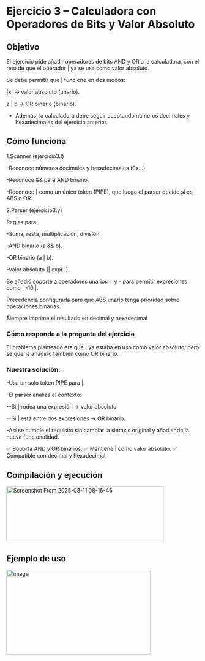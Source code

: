 # Ejercicio 3 – Calculadora con Operadores de Bits y Valor Absoluto

## Objetivo

El ejercicio pide añadir operadores de bits AND y OR a la calculadora, con el reto de que el operador | ya se usa como valor absoluto.

Se debe permitir que | funcione en dos modos:

|x| → valor absoluto (unario).

a | b → OR binario (binario).


- Además, la calculadora debe seguir aceptando números decimales y hexadecimales del ejercicio anterior.

## Cómo funciona

1.Scanner (ejercicio3.l)

-Reconoce números decimales y hexadecimales (0x...).

-Reconoce && para AND binario.

-Reconoce | como un único token (PIPE), que luego el parser decide si es ABS o OR.

2.Parser (ejercicio3.y)

Reglas para:

-Suma, resta, multiplicación, división.

-AND binario (a && b).

-OR binario (a | b).

-Valor absoluto (| expr |).

Se añadió soporte a operadores unarios + y - para permitir expresiones como | -10 |.

Precedencia configurada para que ABS unario tenga prioridad sobre operaciones binarias.


Siempre imprime el resultado en decimal y hexadecimal

### Cómo responde a la pregunta del ejercicio

El problema planteado era que | ya estaba en uso como valor absoluto, pero se quería añadirlo también como OR binario.

### Nuestra solución:

-Usa un solo token PIPE para |.

-El parser analiza el contexto:

 --Si | rodea una expresión → valor absoluto.

 --Si | está entre dos expresiones → OR binario.

-Así se cumple el requisito sin cambiar la sintaxis original y añadiendo la nueva funcionalidad.

✅ Soporta AND y OR binarios.
✅ Mantiene | como valor absoluto.
✅ Compatible con decimal y hexadecimal.

## Compilación y ejecución

<img width="411" height="146" alt="Screenshot From 2025-08-11 08-16-46" src="https://github.com/user-attachments/assets/6619a34a-eb79-479d-8ddc-2d9d53a1bcc9" />

## Ejemplo de uso

<img width="376" height="222" alt="image" src="https://github.com/user-attachments/assets/c837c0a8-d315-41ad-bb93-4afcd45117f1" />
